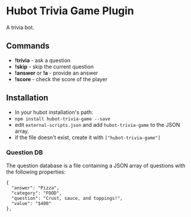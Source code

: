 # Hubot Trivia Game Plugin

A trivia bot.

## Commands

*   **!trivia** - ask a question
*   **!skip** - skip the current question
*   **!answer <answer>** or **!a <answer>** - provide an answer
*   **!score <player>** - check the score of the player

## Installation

* In your hubot installation's path:
* `npm install hubot-trivia-game --save`
* edit `external-scripts.json` and add `hubot-trivia-game` to the JSON array.
* if the file doesn't exist, create it with `["hubot-trivia-game"]`

### Question DB

The question database is a file containing a JSON array of questions with the following properties:
```
{
  "answer": "Pizza",
  "category": "FOOD",
  "question": "Crust, sauce, and toppings!",
  "value": "$400"
},
```
